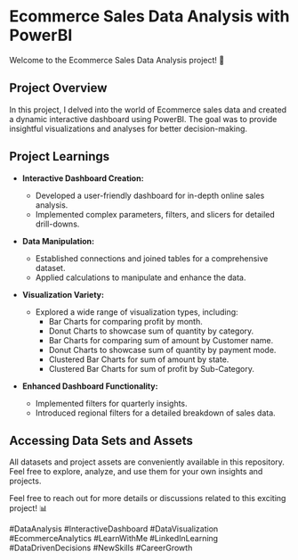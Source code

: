 # Ecommerce Sales Data Analysis with PowerBI

Welcome to the Ecommerce Sales Data Analysis project! 🚀

## Project Overview

In this project, I delved into the world of Ecommerce sales data and created a dynamic interactive dashboard using PowerBI. The goal was to provide insightful visualizations and analyses for better decision-making.

## Project Learnings

- **Interactive Dashboard Creation:**
  - Developed a user-friendly dashboard for in-depth online sales analysis.
  - Implemented complex parameters, filters, and slicers for detailed drill-downs.

- **Data Manipulation:**
  - Established connections and joined tables for a comprehensive dataset.
  - Applied calculations to manipulate and enhance the data.

- **Visualization Variety:**
  - Explored a wide range of visualization types, including:
    - Bar Charts for comparing profit by month.
    - Donut Charts to showcase sum of quantity by category.
    - Bar Charts for comparing sum of amount by Customer name.
    - Donut Charts to showcase sum of quantity by payment mode.
    - Clustered Bar Charts for sum of amount by state.
    - Clustered Bar Charts for sum of profit by Sub-Category.

- **Enhanced Dashboard Functionality:**
  - Implemented filters for quarterly insights.
  - Introduced regional filters for a detailed breakdown of sales data.

## Accessing Data Sets and Assets

All datasets and project assets are conveniently available in this repository. Feel free to explore, analyze, and use them for your own insights and projects.

Feel free to reach out for more details or discussions related to this exciting project! 📊

#DataAnalysis #InteractiveDashboard #DataVisualization #EcommerceAnalytics #LearnWithMe #LinkedInLearning #DataDrivenDecisions #NewSkills #CareerGrowth
